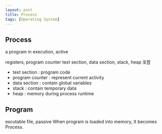 ```yaml
---
layout: post
title: Process
tags: [Operating System]
---
```


Process
-------
a program in execution, active

registers, program counter text section, data section, stack, heap 포함

  * text section : program code
  * program counter : represent current activity
  * data section : contain global variables
  * stack : contain temporary data
  * heap : memory during process runtime

Program
-------
excutable file, passive
When program is loaded into memory, It becomes Process.
